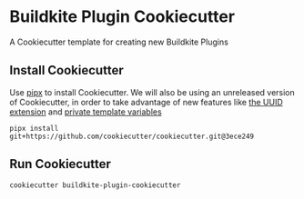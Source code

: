 # Buildkite Plugin Cookiecutter
A Cookiecutter template for creating new Buildkite Plugins

## Install Cookiecutter

Use [pipx](https://pypa.github.io/pipx/installation/) to install Cookiecutter. We will also be using an
unreleased version of Cookiecutter, in order to take advantage of new
features like [the UUID extension](https://cookiecutter.readthedocs.io/en/latest/advanced/template_extensions.html#uuid4-extension) and [private template variables](https://cookiecutter.readthedocs.io/en/latest/advanced/private_variables.html)

```shell
pipx install git+https://github.com/cookiecutter/cookiecutter.git@3ece249
```

## Run Cookiecutter

```shell
cookiecutter buildkite-plugin-cookiecutter
```
